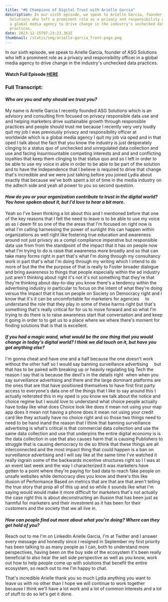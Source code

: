 ```yaml
---
title: "#6 Champions of Digital Trust with Arielle Garcia"
description: In our sixth episode, we speak to Arielle Garcia, founder of ASG
  Solutions who left a prominent role as a privacy and responsibility officer in
  a global media agency to drive change in the industry's unchecked data
  practices.
date: 2023-12-15T07:23:23.363Z
thumbnail: /static/img/arielle-garcia_front-page.png
---
```

In our sixth episode, we speak to Arielle Garcia, founder of ASG Solutions who left a prominent role as a privacy and responsibility officer in a global media agency to drive change in the industry's unchecked data practices.

#### W﻿atch Full Episode [HERE](https://youtu.be/J8cPstT7k5M?feature=shared)

### F﻿ull Transcript:

#### *Who are you and why should we trust you?*

My name is Arielle Garcia I recently founded ASG Solutions which is an advisory and consulting firm focused on privacy responsible data use and and helping marketers drive sustainable growth through responsible practices and people should trust me because I recently very very loudly quit my job I was previously privacy and responsibility officer at     worldwide which is a global media agency I quit my job via oped and in that oped I talk about the fact that you know the industry is just desperately clinging to a status quo of unchecked and unregulated data collection and use and facing insurmountable competing interests and and and conflicting loyalties that keep them clinging to that status quo and so I left in order to be able to use my voice in able in order to be able to be part of the solution and to have the Independence that I believe is required to drive that change that's incredible and we were just talking before you joined Lydia about exactly that because we've both spent a lot of time in the media industry on the adtech side and yeah all power to you so second question. 

#### *How do you or your organization contribute to trust in the digital world? You have spoken about it, but I'd love to hear a bit more.*

Yeah so I've been thinking a lot about this and I mentioned before that one of the key reasons that I felt the need to leave is to be able to use my voice as as I deem fit so one of the the areas that I'm focused on right now is what I'm calling harnessing the power of sunlight this can happen within organizations as well right like fostering true education and awareness around not just privacy as a compl compliance imperative but responsible data use from from the standpoint of the impact that it has on people now what I'm trying to do is raise that awareness more broadly and so that can take many forms right in part that's what I'm doing through my consultancy work in part that's what I'm doing through my writing which I intend to do more of but the the the purpose of that is really to Foster broader dialogue and bring awareness to things that people especially within the ad industry just aren't thinking about right it's not it's not something that they're that they're thinking about day-to-day you know there's a tendency within the advertising industry in particular to focus on the intent of what they're doing versus the impact that it has on people on Society on Democracy right and I know that it's it can be uncomfortable for marketers for agencies     to understand the role that they play in some of these harms right but that's something that's really critical for for us to move forward and so what I'm trying to do there is to raise awareness start that conversation and and keep it going in order to to get us to a place where we where there's moment for finding solutions that is that is excellent. 

#### *If you had a magic wand, what would be the one thing that you would change in today's digital world? I think we did touch on it, but have you got anything else?*

I'm gonna cheat and have one and a half because the one doesn't work without the other half so I would say banning surveillance advertising     but that has to be paired with breaking up or heavily regulating big Tech the reason I say that is because the devil's in the details right  when when you say surveillance advertising and there and the large dominant platforms are the ones that are that have positioned themselves to have first first party access to everyone's data one of the things that I like to say around this I actually reiterated this in my oped is you know we talk about the notice and choice regime but I would love to understand what choice people actually have today like what does Choice look like does it mean not using your map app does it mean not having a phone does it mean not using your credit card like they actually have no choice right and so those two things need to need to be hand inand the reason that I think that banning surveillance advertising is what's critical is that commercial data collection and use the same data collection and use that underpins the entire digital economy is is the data collection in use that also causes harm that is causing Publishers to struggle that is causing democracy to die so Ithink that these things are all interconnected and the most impact thing that could happen is a ban on surveillance advertising and I will say like at the same time I've watched it really ingrain some of the backwards incentive structures right so I I was at an event last week and the way I characterized it was marketers have gotten to a point where they're paying for bad data to reach fake people on unsafe websites while democracy dies you know and there's this like illusion of Performance Based on metrics that are that are that aren't telling the true story that prop all of this up and so while it sounds like what I'm saying would would make it more difficult for marketers that's not actually the case right this is about deconstructing an illusion that has been just as harmful for marketers and their investment as it has been for their customers and the society that we all live in. 

#### *How can people find out more about what you're doing? Where can they get hold of you?*

Reach out to me I'm on LinkedIn Arielle Garcia, I'm at Twitter and I answer every message and honestly since I resigned in September my first priority has been talking to as many people as I can, both to understand more perspectives, having been on the buy side of the ecosystem it's been really beneficial to also hear the sell side perspective as well as you know, work out how to help people come up with solutions that benefit the entire ecosystem, so reach out to me I'm happy to chat.

That's incredible Arielle thank you so much Lydia anything you want to leave us with no other than I hope we will continue to work together because I think we'll have a lot work and a lot of common interests and a lot of stuff to do so let's get it done.